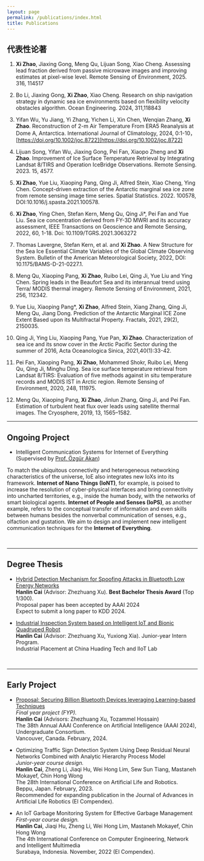 ```yaml
---
layout: page
permalink: /publications/index.html
title: Publications
---
```


<!-- > (†: equal contribution, ~: corresponding author) -->

## 代表性论著

1. **Xi Zhao**, Jiaxing Gong, Meng Qu, Lijuan Song, Xiao Cheng. Assessing lead fraction derived from passive microwave images and improving estimates at pixel-wise level. Remote Sensing of Environment, 2025. 316, 114517

2. Bo Li, Jiaxing Gong, **Xi Zhao**, Xiao Cheng. Research on ship navigation strategy in dynamic sea ice environments based on flexibility velocity obstacles algorithm. Ocean Engineering. 2024, 311,118843

3. Yifan Wu, Yu Jiang, Yi Zhang, Yichen Li, Xin Chen, Wenqian Zhang, **Xi Zhao**. Reconstruction of 2-m Air Temperature From ERA5 Reanalysis at Dome A, Antarctica. International Journal of Climatology, 2024, 0:1-10，[https://doi.org/10.1002/joc.8722](https://doi.org/10.1002/joc.8722)

4. Lijuan Song, Yifan Wu, Jiaxing Gong, Pei Fan, Xiaopo Zheng and **Xi Zhao**. Improvement of Ice Surface Temperature Retrieval by Integrating Landsat 8/TIRS and Operation IceBridge Observations. Remote Sensing. 2023. 15, 4577.

5. **Xi Zhao**, Yue Liu, Xiaoping Pang, Qing Ji, Alfred Stein, Xiao Cheng, Ying Chen. Concept-driven extraction of the Antarctic marginal sea ice zone from remote sensing image time series. Spatial Statistics. 2022. 100578, DOI:10.1016/j.spasta.2021.100578.

6. **Xi Zhao**, Ying Chen, Stefan Kern, Meng Qu, Qing Ji*, Pei Fan and Yue Liu. Sea ice concentration derived from FY-3D MWRI and its accuracy assessment, IEEE Transactions on Geoscience and Remote Sensing, 2022, 60, 1-18. Doi: 10.1109/TGRS.2021.3063272

7. Thomas Lavergne, Stefan Kern, et al. and **Xi Zhao**. A New Structure for the Sea Ice Essential Climate Variables of the Global Climate Observing System. Bulletin of the American Meteorological Society, 2022, DOI: 10.1175/BAMS-D-21-0227.1.

8. Meng Qu, Xiaoping Pang, **Xi Zhao**, Ruibo Lei, Qing Ji, Yue Liu and Ying Chen. Spring leads in the Beaufort Sea and its interannual trend using Terra/ MODIS thermal imagery. Remote Sensing of Environment, 2021, 256, 112342.

9. Yue Liu, Xiaoping Pang*, **Xi Zhao**, Alfred Stein, Xiang Zhang, Qing Ji, Meng Qu, Jiang Dong. Prediction of the Antarctic Marginal ICE Zone Extent Based upon its Multifractal Property. Fractals, 2021, 29(2), 2150035.

10. Qing Ji, Ying Liu, Xiaoping Pang, Yue Pan, **Xi Zhao**. Characterization of sea ice and its snow cover in the Arctic Pacific Sector during the summer of 2016, Acta Oceanologica Sinica, 2021,40(1):33-42.

11. Pei Fan, Xiaoping Pang, **Xi Zhao**, Mohammed Shokr, Ruibo Lei, Meng Qu, Qing Ji, Minghu Ding. Sea ice surface temperature retrieval from Landsat 8/TIRS: Evaluation of five methods against in situ temperature records and MODIS IST in Arctic region. Remote Sensing of Environment, 2020, 248, 111975.

12. Meng Qu, Xiaoping Pang, **Xi Zhao**, Jinlun Zhang, Qing Ji, and Pei Fan. Estimation of turbulent heat flux over leads using satellite thermal images. The Cryosphere, 2019, 13, 1565–1582.

---

## Ongoing Project

- Intelligent Communication Systems for Internet of Everything (Supervised by [Prof. Özgür Akan](https://www.eng.cam.ac.uk/profiles/oba21))

To match the ubiquitous connectivity and heterogeneous networking characteristics of the universe, IoE also integrates new IoXs into its framework. **Internet of Nano Things (IoNT)**, for example, is poised to increase the resolution of cyber-physical interfaces and bring connectivity into uncharted territories, e.g., inside the human body, with the networks of smart biological agents. **Internet of People and Senses (IoPS)**, as another example, refers to the conceptual transfer of information and even skills between humans besides the nonverbal communication of senses, e.g., olfaction and gustation. We aim to design and implement new intelligent communication techniques for the **Internet of Everything**.

<br>

---

## Degree Thesis

- [Hybrid Detection Mechanism for Spoofing Attacks in Bluetooth Low Energy Networks](https://caihanlin.com/mypaper/thesis/UG-thesis.pdf)<br>**Hanlin Cai** (Advisor: Zhezhuang Xu). **Best Bachelor Thesis Award** (Top 1/300).<br>Proposal paper has been accepted by AAAI 2024<br>Expect to submit a long paper to KDD 2024.

- [Industrial Inspection System based on Intelligent IoT and Bionic Quadruped Robot](https://caihanlin.com/mypaper/thesis/IP-report.pdf)<br>**Hanlin Cai** (Advisor: Zhezhuang Xu, Yuxiong Xia). Junior-year Intern Program.<br>Industrial Placement at China Huading Tech and IIoT Lab<br>

  <br>

---

## Early Project

- [Proposal: Securing Billion Bluetooth Devices leveraging Learning-based Techniques](https://ojs.aaai.org/index.php/AAAI/article/view/30544)<br>*Final year project (FYP).*<br>**Hanlin Cai** (Advisors: Zhezhuang Xu, Tozammel Hossain)<br>The 38th Annual AAAI Conference on Artificial Intelligence (AAAI 2024), Undergraduate Consortium.<br>Vancouver, Canada. February, 2024.

- Optimizing Traffic Sign Detection System Using Deep Residual Neural Networks Combined with Analytic Hierarchy Process Model<br>*Junior-year course design.*<br>**Hanlin Cai**, Zheng Li, Jiaqi Hu, Wei Hong Lim, Sew Sun Tiang, Mastaneh Mokayef, Chin Hong Wong<br>The 28th International Conference on Artificial Life and Robotics.<br>Beppu, Japan. February, 2023.<br>Recommended for expanding publication in the Journal of Advances in Artificial Life Robotics (EI Compendex).

- An IoT Garbage Monitoring System for Effective Garbage Management<br>*First-year course design.*<br>**Hanlin Cai**, Jiaqi Hu, Zheng Li, Wei Hong Lim, Mastaneh Mokayef, Chin Hong Wong<br>The 4th International Conference on Computer Engineering, Network and Intelligent Multimedia<br>Surabaya, Indonesia. November, 2022 (EI Compendex).<br>

  <br>
